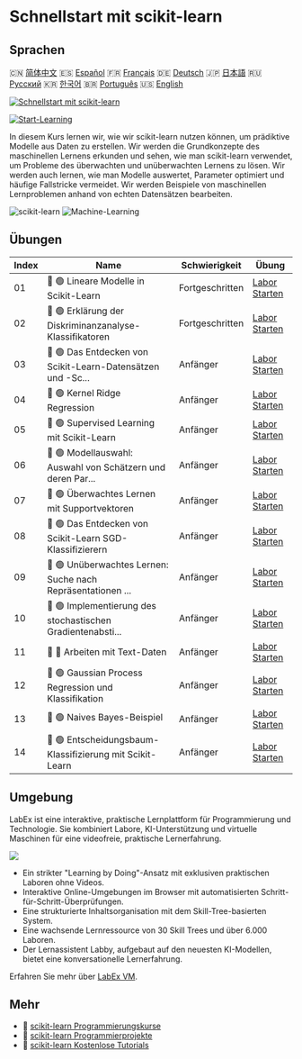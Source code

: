 # Schnellstart mit scikit-learn

## Sprachen

🇨🇳 [简体中文](README_zh.md) 🇪🇸 [Español](README_es.md) 🇫🇷 [Français](README_fr.md) 🇩🇪 [Deutsch](README_de.md) 🇯🇵 [日本語](README_ja.md) 🇷🇺 [Русский](README_ru.md) 🇰🇷 [한국어](README_ko.md) 🇧🇷 [Português](README_pt.md) 🇺🇸 [English](README.md) 

[![Schnellstart mit scikit-learn](https://cover-creator.labex.io/quick-start-with-scikit-learn.png?lang=de)](https://labex.io/de/courses/quick-start-with-scikit-learn)

[![Start-Learning](https://img.shields.io/badge/Start-Learning-whitesmoke?style=for-the-badge)](https://labex.io/de/courses/quick-start-with-scikit-learn)

In diesem Kurs lernen wir, wie wir scikit-learn nutzen können, um prädiktive Modelle aus Daten zu erstellen. Wir werden die Grundkonzepte des maschinellen Lernens erkunden und sehen, wie man scikit-learn verwendet, um Probleme des überwachten und unüberwachten Lernens zu lösen. Wir werden auch lernen, wie man Modelle auswertet, Parameter optimiert und häufige Fallstricke vermeidet. Wir werden Beispiele von maschinellen Lernproblemen anhand von echten Datensätzen bearbeiten.

![scikit-learn](https://img.shields.io/badge/scikit-learn-whitesmoke?style=for-the-badge&logo=scikit-learn)
![Machine-Learning](https://img.shields.io/badge/Machine-Learning-whitesmoke?style=for-the-badge&logo=machine-learning)


## Übungen

|   Index | Name                                                        | Schwierigkeit   | Übung                                                                                                                                        |
|---------|-------------------------------------------------------------|-----------------|----------------------------------------------------------------------------------------------------------------------------------------------|
|      01 | 📖 🟢 Lineare Modelle in Scikit-Learn                       | Fortgeschritten | <a target='_blank' href='https://labex.io/de/tutorials/ml-linear-models-in-scikit-learn-71093'>Labor Starten</a>                             |
|      02 | 📖 🟢 Erklärung der Diskriminanzanalyse-Klassifikatoren     | Fortgeschritten | <a target='_blank' href='https://labex.io/de/tutorials/ml-discriminant-analysis-classifiers-explained-71094'>Labor Starten</a>               |
|      03 | 📖 🟢 Das Entdecken von Scikit-Learn-Datensätzen und -Sc... | Anfänger        | <a target='_blank' href='https://labex.io/de/tutorials/ml-exploring-scikit-learn-datasets-and-estimators-71095'>Labor Starten</a>            |
|      04 | 📖 🟢 Kernel Ridge Regression                               | Anfänger        | <a target='_blank' href='https://labex.io/de/tutorials/ml-kernel-ridge-regression-71096'>Labor Starten</a>                                   |
|      05 | 📖 🟢 Supervised Learning mit Scikit-Learn                  | Anfänger        | <a target='_blank' href='https://labex.io/de/tutorials/ml-supervised-learning-with-scikit-learn-71097'>Labor Starten</a>                     |
|      06 | 📖 🟢 Modellauswahl: Auswahl von Schätzern und deren Par... | Anfänger        | <a target='_blank' href='https://labex.io/de/tutorials/ml-model-selection-choosing-estimators-and-their-parameters-71098'>Labor Starten</a>  |
|      07 | 📖 🟢 Überwachtes Lernen mit Supportvektoren                | Anfänger        | <a target='_blank' href='https://labex.io/de/tutorials/ml-supervised-learning-with-support-vectors-71099'>Labor Starten</a>                  |
|      08 | 📖 🟢 Das Entdecken von Scikit-Learn SGD-Klassifizierern    | Anfänger        | <a target='_blank' href='https://labex.io/de/tutorials/ml-exploring-scikit-learn-sgd-classifiers-71100'>Labor Starten</a>                    |
|      09 | 📖 🟢 Unüberwachtes Lernen: Suche nach Repräsentationen ... | Anfänger        | <a target='_blank' href='https://labex.io/de/tutorials/ml-unsupervised-learning-seeking-representations-of-the-data-71101'>Labor Starten</a> |
|      10 | 📖 🟢 Implementierung des stochastischen Gradientenabsti... | Anfänger        | <a target='_blank' href='https://labex.io/de/tutorials/ml-implementing-stochastic-gradient-descent-71102'>Labor Starten</a>                  |
|      11 | 📖 🔵 Arbeiten mit Text-Daten                               | Anfänger        | <a target='_blank' href='https://labex.io/de/tutorials/ml-working-with-text-data-71103'>Labor Starten</a>                                    |
|      12 | 📖 🟢 Gaussian Process Regression und Klassifikation        | Anfänger        | <a target='_blank' href='https://labex.io/de/tutorials/ml-gaussian-process-regression-and-classification-71104'>Labor Starten</a>            |
|      13 | 📖 🟢 Naives Bayes-Beispiel                                 | Anfänger        | <a target='_blank' href='https://labex.io/de/tutorials/ml-naive-bayes-example-71106'>Labor Starten</a>                                       |
|      14 | 📖 🟢 Entscheidungsbaum-Klassifizierung mit Scikit-Learn    | Anfänger        | <a target='_blank' href='https://labex.io/de/tutorials/ml-decision-tree-classification-with-scikit-learn-71107'>Labor Starten</a>            |

## Umgebung

LabEx ist eine interaktive, praktische Lernplattform für Programmierung und Technologie. Sie kombiniert Labore, KI-Unterstützung und virtuelle Maschinen für eine videofreie, praktische Lernerfahrung.

![](https://tutorial-screenshot.getvm.io/images/vm-1725247253.png)

- Ein strikter "Learning by Doing"-Ansatz mit exklusiven praktischen Laboren ohne Videos.
- Interaktive Online-Umgebungen im Browser mit automatisierten Schritt-für-Schritt-Überprüfungen.
- Eine strukturierte Inhaltsorganisation mit dem Skill-Tree-basierten System.
- Eine wachsende Lernressource von 30 Skill Trees und über 6.000 Laboren.
- Der Lernassistent Labby, aufgebaut auf den neuesten KI-Modellen, bietet eine konversationelle Lernerfahrung.

Erfahren Sie mehr über [LabEx VM](https://support.labex.io/using-labex/virtual-machine).

## Mehr

- 🔗 [scikit-learn Programmierungskurse](https://github.com/labex-labs/awesome-programming-courses)
- 🔗 [scikit-learn Programmierprojekte](https://github.com/labex-labs/awesome-programming-projects)
- 🔗 [scikit-learn Kostenlose Tutorials](https://github.com/labex-labs/sklearn-free-tutorials)


